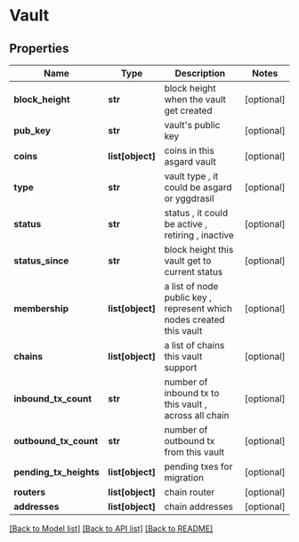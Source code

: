 # Vault

## Properties
Name | Type | Description | Notes
------------ | ------------- | ------------- | -------------
**block_height** | **str** | block height when the vault get created | [optional] 
**pub_key** | **str** | vault&#39;s public key | [optional] 
**coins** | **list[object]** | coins in this asgard vault | [optional] 
**type** | **str** | vault type , it could be asgard or yggdrasil | [optional] 
**status** | **str** | status , it could be active , retiring , inactive | [optional] 
**status_since** | **str** | block height this vault get to current status | [optional] 
**membership** | **list[object]** | a list of node public key , represent which nodes created this vault | [optional] 
**chains** | **list[object]** | a list of chains this vault support | [optional] 
**inbound_tx_count** | **str** | number of inbound tx to this vault , across all chain | [optional] 
**outbound_tx_count** | **str** | number of outbound tx from this vault | [optional] 
**pending_tx_heights** | **list[object]** | pending txes for migration | [optional] 
**routers** | **list[object]** | chain router | [optional] 
**addresses** | **list[object]** | chain addresses | [optional] 

[[Back to Model list]](../README.md#documentation-for-models) [[Back to API list]](../README.md#documentation-for-api-endpoints) [[Back to README]](../README.md)


